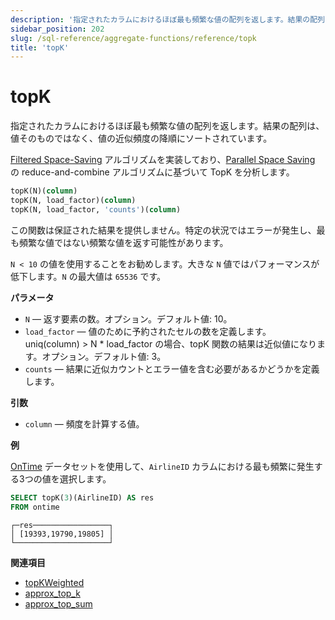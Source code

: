 ```yaml
---
description: '指定されたカラムにおけるほぼ最も頻繁な値の配列を返します。結果の配列は、値そのものではなく、値の近似頻度の降順にソートされています。'
sidebar_position: 202
slug: /sql-reference/aggregate-functions/reference/topk
title: 'topK'
---
```



# topK

指定されたカラムにおけるほぼ最も頻繁な値の配列を返します。結果の配列は、値そのものではなく、値の近似頻度の降順にソートされています。

[Filtered Space-Saving](https://doi.org/10.1016/j.ins.2010.08.024) アルゴリズムを実装しており、[Parallel Space Saving](https://doi.org/10.1016/j.ins.2015.09.003) の reduce-and-combine アルゴリズムに基づいて TopK を分析します。

```sql
topK(N)(column)
topK(N, load_factor)(column)
topK(N, load_factor, 'counts')(column)
```

この関数は保証された結果を提供しません。特定の状況ではエラーが発生し、最も頻繁な値ではない頻繁な値を返す可能性があります。

`N < 10` の値を使用することをお勧めします。大きな `N` 値ではパフォーマンスが低下します。`N` の最大値は `65536` です。

**パラメータ**

- `N` — 返す要素の数。オプション。デフォルト値: 10。
- `load_factor` — 値のために予約されたセルの数を定義します。uniq(column) > N * load_factor の場合、topK 関数の結果は近似値になります。オプション。デフォルト値: 3。
- `counts` — 結果に近似カウントとエラー値を含む必要があるかどうかを定義します。

**引数**

- `column` — 頻度を計算する値。

**例**

[OnTime](../../../getting-started/example-datasets/ontime.md) データセットを使用して、`AirlineID` カラムにおける最も頻繁に発生する3つの値を選択します。

```sql
SELECT topK(3)(AirlineID) AS res
FROM ontime
```

```text
┌─res─────────────────┐
│ [19393,19790,19805] │
└─────────────────────┘
```

**関連項目**

- [topKWeighted](../../../sql-reference/aggregate-functions/reference/topkweighted.md)
- [approx_top_k](../../../sql-reference/aggregate-functions/reference/approxtopk.md)
- [approx_top_sum](../../../sql-reference/aggregate-functions/reference/approxtopsum.md)
